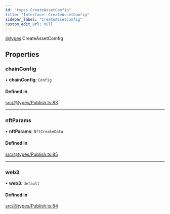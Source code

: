 ```yaml
---
id: "types.CreateAssetComfig"
title: "Interface: CreateAssetComfig"
sidebar_label: "CreateAssetComfig"
custom_edit_url: null
---
```


[@types](../modules/types.md).CreateAssetComfig

## Properties

### chainConfig

• **chainConfig**: `Config`

#### Defined in

[src/@types/Publish.ts:83](https://github.com/deltaDAO/nautilus/blob/a004a0b/src/@types/Publish.ts#L83)

___

### nftParams

• **nftParams**: `NftCreateData`

#### Defined in

[src/@types/Publish.ts:85](https://github.com/deltaDAO/nautilus/blob/a004a0b/src/@types/Publish.ts#L85)

___

### web3

• **web3**: `default`

#### Defined in

[src/@types/Publish.ts:84](https://github.com/deltaDAO/nautilus/blob/a004a0b/src/@types/Publish.ts#L84)
